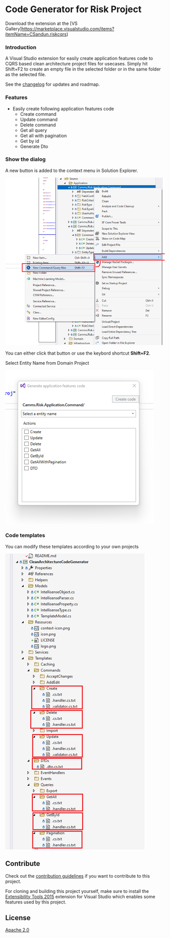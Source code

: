 # Code Generator for Risk Project 

Download the extension at the
[VS Gallery]https://marketplace.visualstudio.com/items?itemName=CSandun.riskcqrs)

### Introduction

A Visual Studio extension for easily create application features code  to CQRS based clean architecture  project files for usecases. Simply hit Shift+F2 to create an empty file in the
selected folder or in the same folder as the selected file.

See the [changelog](CHANGELOG.md) for updates and roadmap.

### Features

- Easily create following application features code
    - Create command
    - Update command
    - Delete command
    - Get all query
    - Get all with pagination
    - Get by id
    - Generate Dto

### Show the dialog

A new button is added to the context menu in Solution Explorer.

![Add new file dialog](art/navigation.png)

You can either click that button or use the keybord shortcut **Shift+F2**.

Select Entity Name from Domain Project

![Add new file dialog](art/pluginwindow.png)

### Code templates
You can modify these templates according to your own projects

![Add new file dialog](art/template.png)


## Contribute
Check out the [contribution guidelines](.github/CONTRIBUTING.md)
if you want to contribute to this project.

For cloning and building this project yourself, make sure
to install the
[Extensibility Tools 2015](https://marketplace.visualstudio.com/items?itemName=MadsKristensen.ExtensibilityTools)
extension for Visual Studio which enables some features
used by this project.

## License
[Apache 2.0](LICENSE)
